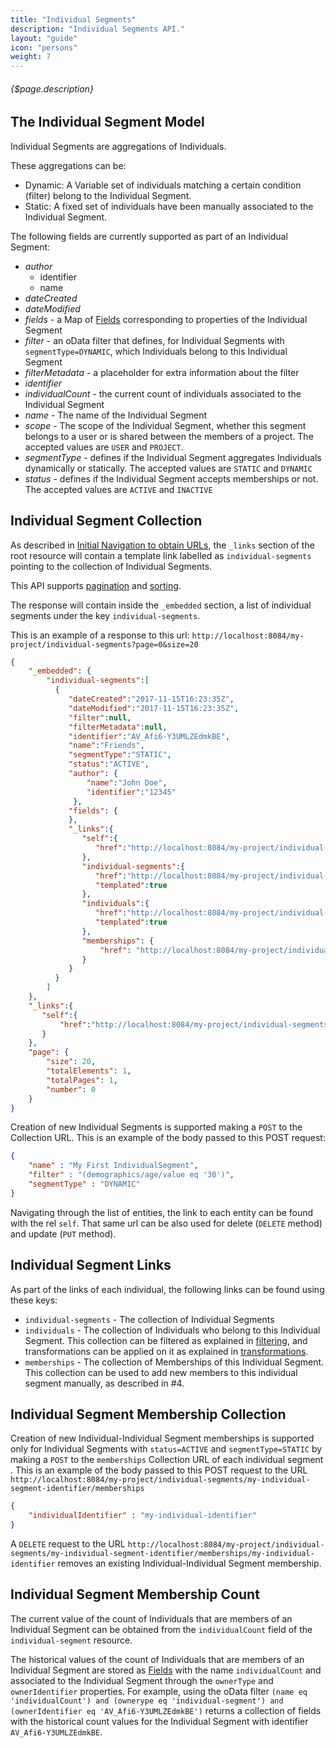 ```yaml
---
title: "Individual Segments"
description: "Individual Segments API."
layout: "guide"
icon: "persons"
weight: 7
---
```


###### {$page.description}

<article id="1">

## The Individual Segment Model

Individual Segments are aggregations of Individuals. 

These aggregations can be:
* Dynamic: A Variable set of individuals matching a certain condition (filter) belong to the Individual Segment. 
* Static: A fixed set of individuals have been manually associated to the Individual Segment. 
 
The following fields are currently supported as part of an Individual Segment:
* *author*
  * identifier
  * name
* *dateCreated*
* *dateModified*
* *fields* - a Map of [Fields](/docs/fields) corresponding to properties of the Individual Segment
* *filter* - an oData filter that defines, for Individual Segments with `segmentType=DYNAMIC`, which Individuals
   belong to this Individual Segment 
* *filterMetadata* - a placeholder for extra information about the filter
* *identifier*
* *individualCount* - the current count of individuals associated to the Individual Segment
* *name* - The name of the Individual Segment
* *scope* - The scope of the Individual Segment, whether this segment belongs to a user or is shared between the members of a project. The accepted values are `USER` and `PROJECT`.
* *segmentType* - defines if the Individual Segment aggregates Individuals dynamically or statically. The accepted values are `STATIC` and `DYNAMIC`
* *status* - defines if the Individual Segment accepts memberships or not. The accepted values are `ACTIVE` and `INACTIVE`

</article>

<article id="2">

## Individual Segment Collection

As described in [Initial Navigation to obtain URLs](/docs/general#navigation),
the `_links` section of the root resource will contain a template link labelled as `individual-segments` pointing to the
collection of Individual Segments.

This API supports [pagination](/docs/general#pagination) and [sorting](/docs/general#sorting).

The response will contain inside the `_embedded` section, a list of individual segments
under the key `individual-segments`.

This is an example of a response to this url: `http://localhost:8084/my-project/individual-segments?page=0&size=20`

```json
{
    "_embedded": {
        "individual-segments":[
          {
             "dateCreated":"2017-11-15T16:23:35Z",
             "dateModified":"2017-11-15T16:23:35Z",
             "filter":null,
             "filterMetadata":null,
             "identifier":"AV_Afi6-Y3UMLZEdmkBE",
             "name":"Friends",
             "segmentType":"STATIC",
             "status":"ACTIVE",
             "author": {
                 "name":"John Doe",
                 "identifier":"12345"
              },
             "fields": {                   
             }, 
             "_links":{
                "self":{
                   "href":"http://localhost:8084/my-project/individual-segments/AV_Afi6-Y3UMLZEdmkBE"
                },
                "individual-segments":{
                   "href":"http://localhost:8084/my-project/individual-segments{?filter}",
                   "templated":true
                },
                "individuals":{
                   "href":"http://localhost:8084/my-project/individual-segments/AV_Afi6-Y3UMLZEdmkBE/individuals{?filter}",
                   "templated":true
                },
                "memberships": {
                    "href": "http://localhost:8084/my-project/individual-segments/AV_81ueo7IU2hIVahEUv/memberships"
                }
             }
          }
        ]
    },
    "_links":{
       "self":{
           "href":"http://localhost:8084/my-project/individual-segments?page=0&size=20"
       }
    },
    "page": {
        "size": 20,
        "totalElements": 1,
        "totalPages": 1,
        "number": 0
    }
}
```

Creation of new Individual Segments is supported making a `POST` to the Collection URL. This is
an example of the body passed to this POST request: 

```json
{
    "name" : "My First IndividualSegment",
    "filter" : "(demographics/age/value eq '30')",
    "segmentType" : "DYNAMIC"
}
```

Navigating through the list of entities, the link to each entity can be found with the rel `self`. 
That same url can be also used for delete (`DELETE` method) and update (`PUT` method). 

</article>

<article id="3">

## Individual Segment Links

As part of the links of each individual, the following links can be found using these keys:
* `individual-segments` - The collection of Individual Segments
* `individuals` - The collection of Individuals who belong to this Individual Segment. This collection can be filtered as explained in [filtering](/docs/general#filtering), and transformations can be applied on it as explained in [transformations](/docs/general#transformations).
* `memberships` - The collection of Memberships of this Individual Segment. This collection can be used to add new members to this individual segment manually, as described in #4.

</article>

<article id="4">

## Individual Segment Membership Collection

Creation of new Individual-Individual Segment memberships is supported only for Individual Segments with `status=ACTIVE`
and `segmentType=STATIC` by making a `POST` to the `memberships` Collection URL of each individual segment . 
This is an example of the body passed to this POST request to the URL 
`http://localhost:8084/my-project/individual-segments/my-individual-segment-identifier/memberships` 

```json
{
    "individualIdentifier" : "my-individual-identifier"
}
```

A `DELETE` request to the URL `http://localhost:8084/my-project/individual-segments/my-individual-segment-identifier/memberships/my-individual-identifier` removes
an existing Individual-Individual Segment membership.


</article>

<article id="5">

## Individual Segment Membership Count

The current value of the count of Individuals that are members of an Individual Segment can be obtained from 
the `individualCount` field of the `individual-segment` resource.

The historical values of the count of Individuals that are members of an Individual Segment are stored
as [Fields](/docs/fields) with the name `individualCount` and associated to the Individual Segment through 
the `ownerType` and `ownerIdentifier` properties. For example, using the oData filter
`(name eq 'individualCount') and (ownerype eq 'individual-segment') and (ownerIdentifier eq 'AV_Afi6-Y3UMLZEdmkBE')`
returns a collection of fields with the historical count values for the Individual Segment with 
identifier `AV_Afi6-Y3UMLZEdmkBE`.
 

</article>
